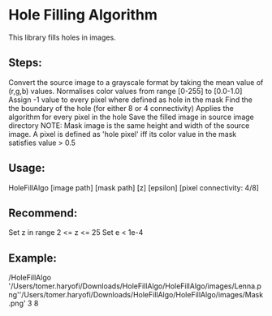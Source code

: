 # Hole Filling Algorithm
This library fills holes in images. 

## Steps:

Convert the source image to a grayscale format by taking the mean value of (r,g,b) values.
Normalises color values from range [0-255] to [0.0-1.0]
Assign -1 value to every pixel where defined as hole in the mask
Find the the boundary of the hole (for either 8 or 4 connectivity)
Applies the algorithm for every pixel in the hole
Save the filled image in source image directory
NOTE: Mask image is the same height and width of the source image. A pixel is defined as 'hole pixel' iff its color value in the mask satisfies value > 0.5

## Usage:
HoleFillAlgo [image path] [mask path] [z] [epsilon] [pixel connectivity: 4/8]

## Recommend:
Set z in range 2 <= z <= 25
Set e < 1e-4

## Example:
/HoleFillAlgo '/Users/tomer.haryofi/Downloads/HoleFillAlgo/HoleFillAlgo/images/Lenna.png''/Users/tomer.haryofi/Downloads/HoleFillAlgo/HoleFillAlgo/images/Mask.png' 3  8


